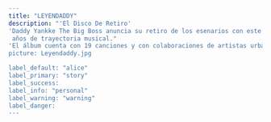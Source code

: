 ```yaml
---
title: "LEYENDADDY"
description: "'El Disco De Retiro'
'Daddy Yankke The Big Boss anuncia su retiro de los esenarios con este nuevo álbum de estudio titulado LEYENDADDY el cual es su ultimo trabajo en la música despues de 30
 años de trayectoria musical."
'El álbum cuenta con 19 canciones y con colaboraciones de artistas urbanos puertorriqueños como Bad Bunny, Rauw Alejandro y Myke Towers, así como el panameño Sech y el cubano-estadounidense Pitbull, junto a las intérpretes Natti Natasha y Becky G."
picture: Leyendaddy.jpg

label_default: "alice" 
label_primary: "story"
label_success: 
label_info: "personal"
label_warning: "warning"
label_danger: 
---
```

